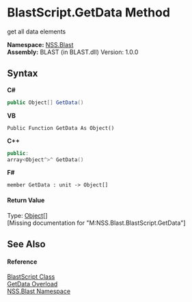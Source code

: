 # BlastScript.GetData Method 
 

get all data elements

**Namespace:**&nbsp;<a href="88b55311-4a89-0894-e27a-e157e443c7f7.md">NSS.Blast</a><br />**Assembly:**&nbsp;BLAST (in BLAST.dll) Version: 1.0.0

## Syntax

**C#**<br />
``` C#
public Object[] GetData()
```

**VB**<br />
``` VB
Public Function GetData As Object()
```

**C++**<br />
``` C++
public:
array<Object^>^ GetData()
```

**F#**<br />
``` F#
member GetData : unit -> Object[] 

```


#### Return Value
Type: <a href="https://docs.microsoft.com/dotnet/api/system.object" target="_blank" rel="noopener noreferrer">Object</a>[]<br />\[Missing <returns> documentation for "M:NSS.Blast.BlastScript.GetData"\]

## See Also


#### Reference
<a href="701ebde6-515e-1fd5-a11a-526716112a12.md">BlastScript Class</a><br /><a href="9685e4b4-2004-95a8-4669-c8eafef87692.md">GetData Overload</a><br /><a href="88b55311-4a89-0894-e27a-e157e443c7f7.md">NSS.Blast Namespace</a><br />